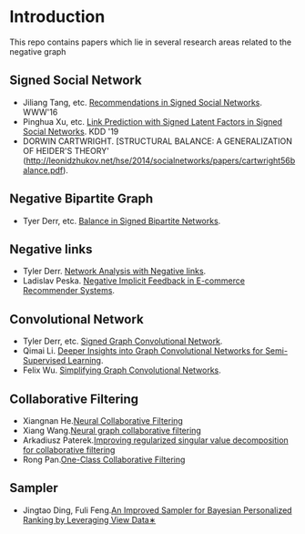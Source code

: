 # Introduction
This repo contains papers which lie in several research areas related to the negative graph

## Signed Social Network
- Jiliang Tang, etc. [Recommendations in Signed Social Networks](https://dl.acm.org/doi/pdf/10.1145/2872427.2882971). WWW'16
- Pinghua Xu, etc. [Link Prediction with Signed Latent Factors in Signed Social Networks](https://dl.acm.org/doi/pdf/10.1145/3292500.3330850). KDD '19
- DORWIN CARTWRIGHT. [STRUCTURAL BALANCE: A GENERALIZATION OF HEIDER'S THEORY'
(http://leonidzhukov.net/hse/2014/socialnetworks/papers/cartwright56balance.pdf).
## Negative Bipartite Graph 
- Tyer Derr, etc. [Balance in Signed Bipartite Networks](https://dl.acm.org/doi/pdf/10.1145/3357384.3358009).
## Negative links
- Tyler Derr. [Network Analysis with Negative links](https://dl.acm.org/doi/pdf/10.1145/3336191.3372188).
- Ladislav Peska. [Negative Implicit Feedback in E-commerce Recommender Systems](https://dl.acm.org/doi/pdf/10.1145/2479787.2479800).
## Convolutional Network
- Tyler Derr, etc. [Signed Graph Convolutional Network](https://arxiv.org/pdf/1808.06354.pdf).
- Qimai Li. [Deeper Insights into Graph Convolutional Networks for Semi-Supervised Learning](https://arxiv.org/pdf/1801.07606.pdf).
- Felix Wu. [Simplifying Graph Convolutional Networks](https://arxiv.org/pdf/1902.07153.pdf).
## Collaborative Filtering
- Xiangnan He.[Neural Collaborative Filtering](https://dl.acm.org/doi/pdf/10.1145/3038912.3052569?casa_token=42uktvQDKKoAAAAA:kBEyVjXHAIv30_sXdMfwYj_tDVVhr3lozI1Ho_GR-8KVV3CYO3t0XJulXAjogmlhwHiVnL8R4Vc)
- Xiang Wang.[Neural graph collaborative filtering](https://dl.acm.org/doi/pdf/10.1145/3331184.3331267?casa_token=PZhZWYFkQJMAAAAA:ysJIP5IowHLfbZFhaGsrx0GfhHQZY_lV3O-getVPXuEwnVXOzrowB7F5SZwFW_ufeG4LVjUHgLc)
- Arkadiusz Paterek.[Improving regularized singular value decomposition for
collaborative filtering](https://www.mimuw.edu.pl/~paterek/ap_kdd.pdf)
- Rong Pan.[One-Class Collaborative Filtering](http://www.rongpan.net/publications/pan-oneclasscf.pdf)
## Sampler
- Jingtao Ding, Fuli Feng.[An Improved Sampler for Bayesian Personalized Ranking by Leveraging View Data∗](https://dl.acm.org/doi/pdf/10.1145/3184558.3186905?casa_token=mxUvXE-G0JQAAAAA:ylgC2c7zvbaeoPSgUFVHKDh-LGzw3AFjHXLKk_CzlEx4D46V0IqDg3MuRrlkVYeWj2iHkIT897Q1)
